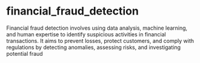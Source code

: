 # financial_fraud_detection
Financial fraud detection involves using data analysis, machine learning, and human expertise to identify suspicious activities in financial transactions. It aims to prevent losses, protect customers, and comply with regulations by detecting anomalies, assessing risks, and investigating potential fraud
